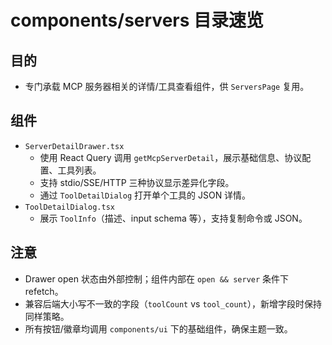 # components/servers 目录速览

## 目的

- 专门承载 MCP 服务器相关的详情/工具查看组件，供 `ServersPage` 复用。

## 组件

- `ServerDetailDrawer.tsx`
  - 使用 React Query 调用 `getMcpServerDetail`，展示基础信息、协议配置、工具列表。
  - 支持 stdio/SSE/HTTP 三种协议显示差异化字段。
  - 通过 `ToolDetailDialog` 打开单个工具的 JSON 详情。
- `ToolDetailDialog.tsx`
  - 展示 `ToolInfo`（描述、input schema 等），支持复制命令或 JSON。

## 注意

- Drawer open 状态由外部控制；组件内部在 `open && server` 条件下 refetch。
- 兼容后端大小写不一致的字段（`toolCount` vs `tool_count`），新增字段时保持同样策略。
- 所有按钮/徽章均调用 `components/ui` 下的基础组件，确保主题一致。
